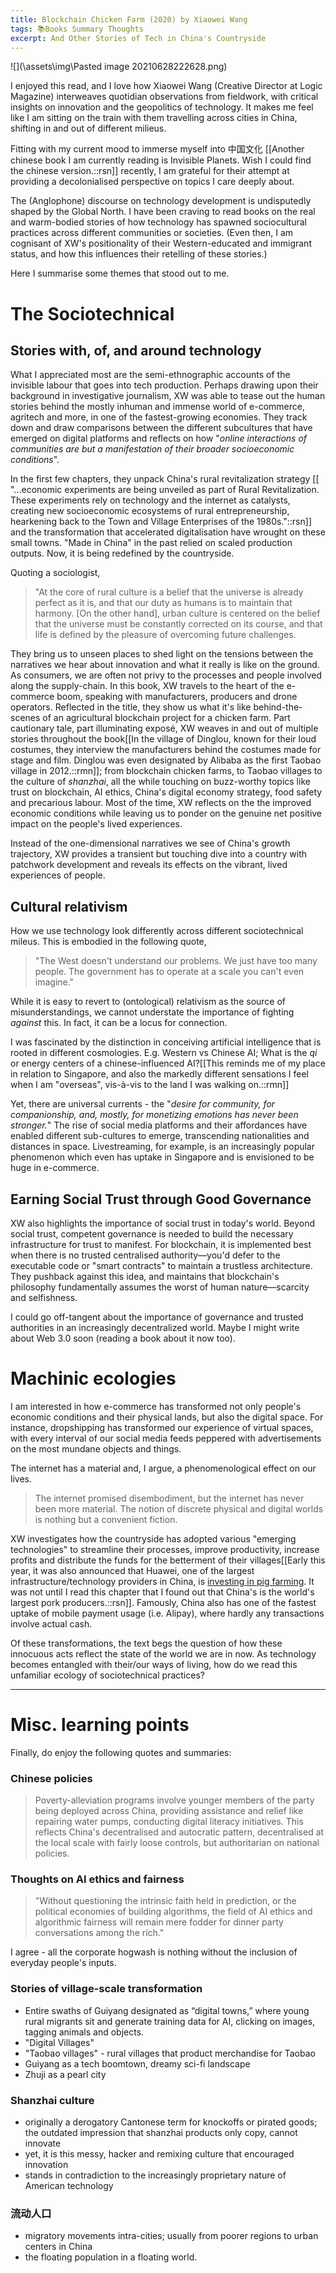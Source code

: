 ```yaml
---
title: Blockchain Chicken Farm (2020) by Xiaowei Wang
tags: 📚Books Summary Thoughts
excerpt: And Other Stories of Tech in China's Countryside
---
```


![](\assets\img\Pasted image 20210628222628.png)

I enjoyed this read, and I love how Xiaowei Wang (Creative Director at Logic Magazine) interweaves quotidian observations from fieldwork, with critical insights on innovation and the geopolitics of technology. It makes me feel like I am sitting on the train with them travelling across cities in China, shifting in and out of different milieus. 

Fitting with my current mood to immerse myself into 中国文化 [[Another chinese book I am currently reading is Invisible Planets. Wish I could find the chinese version.::rsn]] recently, I am grateful for their attempt at providing a decolonialised perspective on topics I care deeply about.

The (Anglophone) discourse on technology development is undisputedly shaped by the Global North. I have been craving to read books on the real and warm-bodied stories of how technology has spawned sociocultural practices across different communities or societies. (Even then, I am cognisant of XW's positionality of their Western-educated and immigrant status, and how this influences their retelling of these stories.)

Here I summarise some themes that stood out to me. 

# The Sociotechnical

## Stories with, of, and around technology
What I appreciated most are the semi-ethnographic accounts of the invisible labour that goes into tech production. Perhaps drawing upon their background in investigative journalism, XW was able to tease out the human stories behind the mostly inhuman and immense world of e-commerce, agritech and more, in one of the fastest-growing economies. They track down and draw comparisons between the different subcultures that have emerged on digital platforms and reflects on how "*online interactions of communities are but a manifestation of their broader socioeconomic conditions*".

In the first few chapters, they unpack China's rural revitalization strategy [[ "...economic experiments are being unveiled as part of Rural Revitalization. These experiments rely on technology and the internet as catalysts, creating new socioeconomic ecosystems of rural entrepreneurship, hearkening back to the Town and Village Enterprises of the 1980s."::rsn]] and the transformation that accelerated digitalisation have wrought on these small towns. "Made in China" in the past relied on scaled production outputs. Now, it is being redefined by the countryside.

Quoting a sociologist,
> "At the core of rural culture is a belief that the universe is already perfect as it is, and that our duty as humans is to maintain that harmony. [On the other hand], urban culture is centered on the belief that the universe must be constantly corrected on its course, and that life is defined by the pleasure of overcoming future challenges.

They bring us to unseen places to shed light on the tensions between the narratives we hear about innovation and what it really is like on the ground. As consumers, we are often not privy to the processes and people involved along the supply-chain. In this book, XW travels to the heart of the e-commerce boom, speaking with manufacturers, producers and drone operators. Reflected in the title, they show us what it's like behind-the-scenes of an agricultural blockchain project for a chicken farm. Part cautionary tale, part illuminating exposé, XW weaves in and out of multiple stories throughout the book[[In the village of Dinglou, known for their loud costumes, they interview the manufacturers behind the costumes made for stage and film. Dinglou was even designated by Alibaba as the first Taobao village in 2012.::rmn]]; from blockchain chicken farms, to Taobao villages to the culture of *shanzhai*, all the while touching on buzz-worthy topics like trust on blockchain, AI ethics, China's digital economy strategy, food safety and precarious labour. Most of the time, XW reflects on the the improved economic conditions while leaving us to ponder on the genuine net positive impact on the people's lived experiences.

Instead of the one-dimensional narratives we see of China's growth trajectory, XW provides a transient but touching dive into a country with patchwork development and reveals its effects on the vibrant, lived experiences of people. 

## Cultural relativism
How we use technology look differently across different sociotechnical mileus. This is embodied in the following quote,

> "The West doesn't understand our problems. We just have too many people. The government has to operate at a scale you can't even imagine."

While it is easy to revert to (ontological) relativism as the source of misunderstandings, we cannot understate the importance of fighting *against* this. In fact, it can be a locus for connection. 

I was fascinated by the distinction in conceiving artificial intelligence that is rooted in different cosmologies. E.g. Western vs Chinese AI; What is the *qi* or energy centers of a chinese-influenced AI?[[This reminds me of my place in relation to Singapore, and also the markedly different sensations I feel when I am "overseas", vis-à-vis to the land I was walking on.::rmn]]

Yet, there are universal currents - the "*desire for community, for companionship, and, mostly, for monetizing emotions has never been stronger.*" The rise of social media platforms and their affordances have enabled different sub-cultures to emerge, transcending nationalities and distances in space. Livestreaming, for example, is an increasingly popular phenomenon which even has uptake in Singapore and is envisioned to be huge in e-commerce. 


## Earning Social Trust through Good Governance
XW also highlights the importance of social trust in today's world. Beyond social trust, competent governance is needed to build the necessary infrastructure for trust to manifest. For blockchain, it is implemented best when there is no trusted centralised authority—you'd defer to the executable code or "smart contracts" to maintain a trustless architecture. They pushback against this idea, and maintains that blockchain's philosophy fundamentally assumes the worst of human nature—scarcity and selfishness. 

I could go off-tangent about the importance of governance and trusted authorities in an increasingly decentralized world. Maybe I might write about Web 3.0 soon (reading a book about it now too).


# Machinic ecologies
 I am interested in how e-commerce has transformed not only people's economic conditions and their physical lands, but also the digital space. For instance, dropshipping has transformed our experience of virtual spaces, with every interval of our social media feeds peppered with advertisements on the most mundane objects and things.

The internet has a material and, I argue, a phenomenological effect on our lives.
> The internet promised disembodiment, but the internet has never been more material. The notion of discrete physical and digital worlds is nothing but a convenient fiction. 

XW investigates how the countryside has adopted various "emerging technologies" to streamline their processes, improve productivity, increase profits and distribute the funds for the betterment of their villages[[Early this year, it was also announced that Huawei, one of the largest infrastructure/technology providers in China, is [investing in pig farming](https://www.scmp.com/tech/big-tech/article/3122215/huawei-turns-ai-pig-farming-chinese-tech-giant-explores-new-growth). It was not until I read this chapter that I found out that China's is the world's largest pork producers.::rsn]]. Famously, China also has one of the fastest uptake of mobile payment usage (i.e. Alipay), where hardly any transactions involve actual cash. 

Of these transformations, the text begs the question of how these innocuous acts reflect the state of the world we are in now. As technology becomes entangled with their/our ways of living, how do we read this unfamiliar ecology of sociotechnical practices?

---
# Misc. learning points

Finally, do enjoy the following quotes and summaries: 

### Chinese policies
> Poverty-alleviation programs involve younger members of the party being deployed across China, providing assistance and relief like repairing water pumps, conducting digital literacy initiatives. This reflects China's decentralised and autocratic pattern, decentralised at the local scale with fairly loose controls, but authoritarian on national policies. 

### Thoughts on AI ethics and fairness
> "Without questioning the intrinsic faith held in prediction, or the political economies of building algorithms, the field of AI ethics and algorithmic fairness will remain mere fodder for dinner party conversations among the rich."

I agree - all the corporate hogwash is nothing without the inclusion of everyday people's inputs. 

### **Stories of village-scale transformation** 
- Entire swaths of Guiyang designated as “digital towns,” where young rural migrants sit and generate training data for AI, clicking on images, tagging animals and objects. 
- "Digital Villages"
- "Taobao villages" - rural villages that product merchandise for Taobao
- Guiyang as a tech boomtown, dreamy sci-fi landscape
- Zhuji as a pearl city

### **Shanzhai culture**
- originally a derogatory Cantonese term for knockoffs or pirated goods; the outdated impression that shanzhai products only copy, cannot innovate
- yet, it is this messy, hacker and remixing culture that encouraged innovation 
- stands in contradiction to the increasingly proprietary nature of American technology 

### **流动人口**
- migratory movements intra-cities; usually from poorer regions to urban centers in China
- the floating population in a floating world. 
